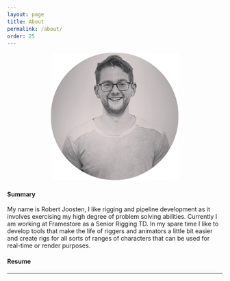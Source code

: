```yaml
---
layout: page
title: About
permalink: /about/
order: 25
---
```


<p align="center"><img src="/img/profile.png"></p>
<h4>Summary</h4>
<p class="justify">My name is Robert Joosten, I like rigging and pipeline development as it involves exercising my high degree of problem solving abilities. Currently I am working at Framestore as a Senior Rigging TD. In my spare time I like to develop tools that make the life of riggers and animators a little bit easier and create rigs for all sorts of ranges of characters that can be used for real-time or render purposes.</p>

<h4>Resume</h4>
<span class="contacticon">
<a href="../pdf/robert_joosten_resume.pdf"><i class="fa fa-file-pdf-o"></i></a>
</span>
<hr/>
<span class="contacticon center">
	<a href="mailto:rwm.joosten@gmail.com"><i class="fa fa-envelope-square"></i></a>
    <a href="https://www.linkedin.com/in/rwmjoosten/" target="_blank"><i class="fa fa-linkedin-square"></i></a>
	<a href="https://github.com/robertjoosten" target="_blank"><i class="fa fa-github-square"></i></a>
    <a href="https://vimeo.com/rjoosten" target="_blank"><i class="fa fa-vimeo-square"></i></a>
    <a href="https://gumroad.com/robertjoosten" target="_blank"><i class="fa fa-shopping-cart"></i></a>
    <a href="https://www.instagram.com/robertoj00/" target="_blank"><i class="fa fa-instagram"></i></a>
</span>
